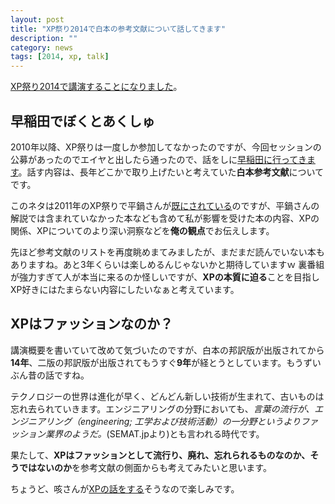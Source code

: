```yaml
---
layout: post
title: "XP祭り2014で白本の参考文献について話してきます"
description: ""
category: news
tags: [2014, xp, talk]
---
```


[XP祭り2014で講演することになりました](http://xpjug.com/xp2014-session-c6/)。

## 早稲田でぼくとあくしゅ
2010年以降、XP祭りは一度しか参加してなかったのですが、今回セッションの公募があったのでエイヤと出したら通ったので、話をしに[早稲田に行ってきます](http://xpjug.com/xp2014-session-c6/)。話す内容は、長年どこかで取り上げたいと考えていた**白本参考文献**についてです。

このネタは2011年のXP祭りで平鍋さんが[既にされている](http://blogs.itmedia.co.jp/hiranabe/2011/09/xp-festival-x.html)のですが、平鍋さんの解説では含まれていなかった本なども含めて私が影響を受けた本の内容、XPの関係、XPについてのより深い洞察などを**俺の観点**でお伝えします。

先ほど参考文献のリストを再度眺めまてみましたが、まだまだ読んでいない本もありますね。あと3年くらいは楽しめるんじゃないかと期待していますｗ 裏番組が強力すぎて人が本当に来るのか怪しいですが、**XPの本質に迫る**ことを目指しXP好きにはたまらない内容にしたいなぁと考えています。

## XPはファッションなのか？
講演概要を書いていて改めて気づいたのですが、白本の邦訳版が出版されてから**14年**、二版の邦訳版が出版されてもうすぐ**9年**が経とうとしています。もうずいぶん昔の話ですね。

テクノロジーの世界は進化が早く、どんどん新しい技術が生まれて、古いものは忘れ去られていきます。エンジニアリングの分野においても、*言葉の流行が、エンジニアリング（engineering; 工学および技術活動）の一分野というよりファッション業界のようだ。*(SEMAT.jpより)とも言われる時代です。

果たして、**XPはファッションとして流行り、廃れ、忘れられるものなのか、そうではないのか**を参考文献の側面からも考えてみたいと思います。

ちょうど、咳さんが[XPの話をする](http://xpjug.com/xp2014-session-a3/)そうなので楽しみです。





